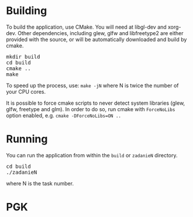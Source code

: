 Building
===
To build the application, use CMake. You will need at libgl-dev and xorg-dev.
Other dependencies, including glew, glfw and libfreetype2 are either provided
with the source, or will be automatically downloaded and build by cmake.

<pre>
mkdir build
cd build
cmake ..
make
</pre>

To speed up the process, use: `make -jN`
where N is twice the number of your CPU cores.

It is possible to force cmake scripts to never detect system libraries (glew,
glfw, freetype and glm). In order to do so, run cmake with `ForceNoLibs` option
enabled, e.g. `cmake -DForceNoLibs=ON ..`

Running
===
You can run the application from within the `build` or `zadanieN` directory.

<pre>
cd build
./zadanieN
</pre>

where N is the task number.
# PGK
